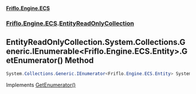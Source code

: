 #### [Friflo.Engine.ECS](index.md 'index')
### [Friflo.Engine.ECS](Friflo.Engine.ECS.md 'Friflo.Engine.ECS').[EntityReadOnlyCollection](EntityReadOnlyCollection.md 'Friflo.Engine.ECS.EntityReadOnlyCollection')

## EntityReadOnlyCollection.System.Collections.Generic.IEnumerable<Friflo.Engine.ECS.Entity>.GetEnumerator() Method

```csharp
System.Collections.Generic.IEnumerator<Friflo.Engine.ECS.Entity> System.Collections.Generic.IEnumerable<Friflo.Engine.ECS.Entity>.GetEnumerator();
```

Implements [GetEnumerator()](https://docs.microsoft.com/en-us/dotnet/api/System.Collections.Generic.IEnumerable-1.GetEnumerator 'System.Collections.Generic.IEnumerable`1.GetEnumerator')